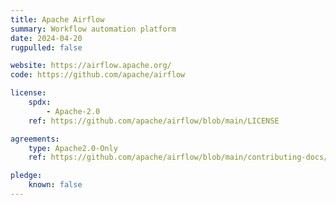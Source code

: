 ```yaml
---
title: Apache Airflow
summary: Workflow automation platform
date: 2024-04-20
rugpulled: false

website: https://airflow.apache.org/
code: https://github.com/apache/airflow

license:
    spdx:
        - Apache-2.0
    ref: https://github.com/apache/airflow/blob/main/LICENSE

agreements:
    type: Apache2.0-Only
    ref: https://github.com/apache/airflow/blob/main/contributing-docs/README.rst

pledge:
    known: false
---
```


